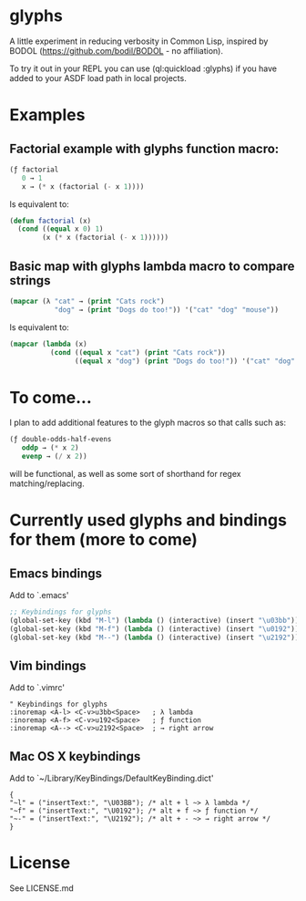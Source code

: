 glyphs
======

A little experiment in reducing verbosity in Common Lisp, inspired by
BODOL (https://github.com/bodil/BODOL - no affiliation).

To try it out in your REPL you can use (ql:quickload :glyphs)
if you have added to your ASDF load path in local projects.

# Examples

## Factorial example with glyphs function macro:

```lisp
(ƒ factorial
   0 → 1
   x → (* x (factorial (- x 1))))
```

Is equivalent to:
```lisp
(defun factorial (x)
  (cond ((equal x 0) 1)
        (x (* x (factorial (- x 1))))))
```

## Basic map with glyphs lambda macro to compare strings

```lisp
(mapcar (λ "cat" → (print "Cats rock")
           "dog" → (print "Dogs do too!")) '("cat" "dog" "mouse"))
```

Is equivalent to:
```lisp
(mapcar (lambda (x)
          (cond ((equal x "cat") (print "Cats rock"))
                ((equal x "dog") (print "Dogs do too!")) '("cat" "dog" "mouse"))))
```

# To come...

I plan to add additional features to the glyph macros so that calls such as:
```lisp
(ƒ double-odds-half-evens
   oddp → (* x 2)
   evenp → (/ x 2))
```
will be functional, as well as some sort of shorthand for regex matching/replacing.

# Currently used glyphs and bindings for them (more to come)

## Emacs bindings

Add to `.emacs'

```lisp
;; Keybindings for glyphs
(global-set-key (kbd "M-l") (lambda () (interactive) (insert "\u03bb"))) ; λ lambda
(global-set-key (kbd "M-f") (lambda () (interactive) (insert "\u0192"))) ; ƒ function
(global-set-key (kbd "M--") (lambda () (interactive) (insert "\u2192"))) ; → right arrow
```

## Vim bindings

Add to `.vimrc'

```vim
" Keybindings for glyphs
:inoremap <A-l> <C-v>u3bb<Space>   ; λ lambda 
:inoremap <A-f> <C-v>u192<Space>   ; ƒ function
:inoremap <A--> <C-v>u2192<Space>  ; → right arrow
```

## Mac OS X keybindings

Add to `~/Library/KeyBindings/DefaultKeyBinding.dict'

```
{
"~l" = ("insertText:", "\U03BB"); /* alt + l ~> λ lambda */
"~f" = ("insertText:", "\U0192"); /* alt + f ~> ƒ function */
"~-" = ("insertText:", "\U2192"); /* alt + - ~> → right arrow */
}
```

# License

See LICENSE.md
